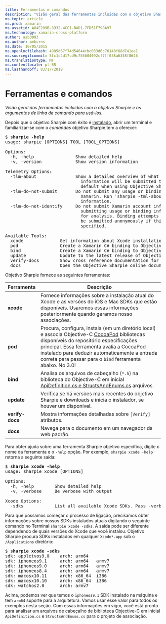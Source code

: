 ```yaml
---
title: Ferramentas e comandos
description: "Visão geral das ferramentas incluídas com o objetivo Sharpie e os argumentos de linha de comando para usá-los."
ms.topic: article
ms.prod: xamarin
ms.assetid: A84E209B-8932-4CC1-BAD1-7FD51F798A97
ms.technology: xamarin-cross-platform
author: asb3993
ms.author: amburns
ms.date: 10/05/2015
ms.openlocfilehash: 4985d67f74d54644cbc033d6c76148f88d741ee1
ms.sourcegitcommit: 5fc1c4d17cd9c755604092cf7ff038a6358f8646
ms.translationtype: MT
ms.contentlocale: pt-BR
ms.lasthandoff: 03/17/2018
---
```

# <a name="tools--commands"></a>Ferramentas e comandos

_Visão geral das ferramentas incluídas com o objetivo Sharpie e os argumentos de linha de comando para usá-los._

<style type="text/css"> azul .terminal {cor: rgb(10,96,254);} .terminal verde {cor: rgb(12,156,26);} .terminal magenta {cor: rgb(152,12,103);} </style>


Depois que o objetivo Sharpie com êxito é [instalado](~/cross-platform/macios/binding/objective-sharpie/get-started.md), abrir um terminal e familiarizar-se com o <em>comandos</em> objetivo Sharpie tem a oferecer:

<pre>$ <b>sharpie -help</b>
usage: sharpie [OPTIONS] TOOL [TOOL_OPTIONS]

Options:
  -h, -help                Show detailed help
  -v, -version             Show version information

Telemetry Options:
  -tlm-about               Show a detailed overview of what usage and binding
                             information will be submitted to Xamarin by
                             default when using Objective Sharpie.
  -tlm-do-not-submit       Do not submit any usage or binding information to
                             Xamarin. Run 'sharpie -tml-about' for more
                             information.
  -tlm-do-not-identify     Do not submit Xamarin account information when
                             submitting usage or binding information to Xamarin
                             for analysis. Binding attempts and usage data will
                             be submitted anonymously if this option is
                             specified.

Available Tools:
  xcode              Get information about Xcode installations and available SDKs.
  pod                Create a Xamarin C# binding to Objective-C CocoaPods
  bind               Create a Xamarin C# binding to Objective-C APIs
  update             Update to the latest release of Objective Sharpie
  verify-docs        Show cross reference documentation for [Verify] attributes
  docs               Open the Objective Sharpie online documentation</pre>

Objetivo Sharpie fornece as seguintes ferramentas:

|Ferramenta|Descrição|
|--- |--- |
|**xcode**|Fornece informações sobre a instalação atual do Xcode e as versões do iOS e Mac SDKs que estão disponíveis. Usaremos essas informações posteriormente quando geramos nosso associações.|
|**pod**|Procura, configura, instala (em um diretório local) e associa Objective-C [CocoaPod](https://cocoapods.org/) bibliotecas disponíveis do repositório especificações principal. Essa ferramenta avalia a CocoaPod instalado para deduzir automaticamente a entrada correta para passar para o `bind` ferramenta abaixo. No 3.0!|
|**bind**|Analisa os arquivos de cabeçalho (`*.h`) na biblioteca do Objective-C em inicial [ApiDefinition.cs e StructsAndEnums.cs](~/cross-platform/macios/binding/objective-sharpie/platform/apidefinitions-structsandenums.md) arquivos.|
|**update**|Verifica se há versões mais recentes do objetivo Sharpie e downloads e inicia o instalador, se houver um disponível.|
|**verify-docs**|Mostra informações detalhadas sobre `[Verify]` atributos.|
|**docs**|Navega para o documento em um navegador da web padrão.|

Para obter ajuda sobre uma ferramenta Sharpie objetivo específica, digite o nome da ferramenta e o `-help` opção. Por exemplo, `sharpie xcode -help` retorna a seguinte saída:

<pre>$ <b>sharpie xcode -help</b>
usage: sharpie xcode [OPTIONS]

Options:
  -h, -help        Show detailed help
  -v, -verbose     Be verbose with output

Xcode Options:
  -sdks            List all available Xcode SDKs. Pass -verbose for more details.</pre>

Para que possamos começar o processo de ligação, precisamos obter informações sobre nossos SDKs instalados atuais digitando o seguinte comando no Terminal `sharpie xcode -sdks`. A saída pode ser diferente dependendo de quais versões do Xcode que você instalou. Objetivo Sharpie procura SDKs instalados em qualquer `Xcode*.app` sob o `/Applications` diretório:

<pre>$ <b>sharpie xcode -sdks</b>
<span class="terminal-blue">sdk:</span> appletvos9.0    <span class="terminal-green">arch:</span> arm64
<span class="terminal-blue">sdk:</span> iphoneos9.1     <span class="terminal-green">arch:</span> arm64   armv7
<span class="terminal-blue">sdk:</span> iphoneos9.0     <span class="terminal-green">arch:</span> arm64   armv7
<span class="terminal-blue">sdk:</span> iphoneos8.4     <span class="terminal-green">arch:</span> arm64   armv7
<span class="terminal-blue">sdk:</span> macosx10.11     <span class="terminal-green">arch:</span> x86_64  i386
<span class="terminal-blue">sdk:</span> macosx10.10     <span class="terminal-green">arch:</span> x86_64  i386
<span class="terminal-blue">sdk:</span> watchos2.0      <span class="terminal-green">arch:</span> armv7</pre>

Acima, podemos ver que temos o `iphoneos9.1` SDK instalado na máquina e tem `arm64` suporte para a arquitetura. Vamos usar esse valor para todos os exemplos nesta seção. Com essas informações em vigor, você está pronto para analisar um arquivos de cabeçalho de biblioteca Objective-C em inicial `ApiDefinition.cs` e `StructsAndEnums.cs` para o projeto de associação.

